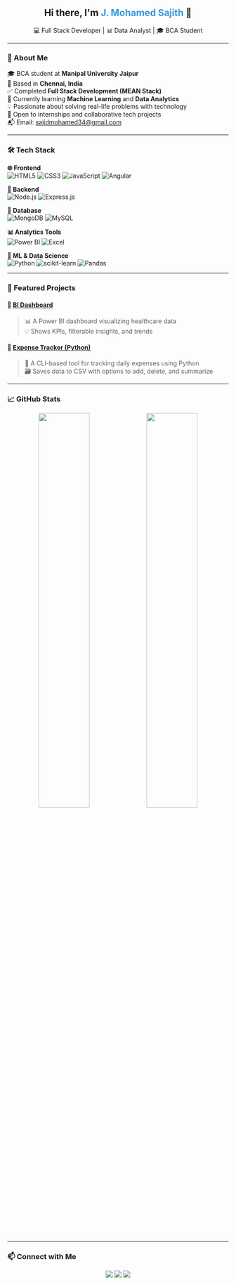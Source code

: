 <!-- Profile Header -->
<h2 align="center">Hi there, I'm <span style="color:#3498db;">J. Mohamed Sajith</span> 👋</h2>
<p align="center">
  💻 Full Stack Developer | 📊 Data Analyst | 🎓 BCA Student  
</p>

---

### 🚀 About Me

🎓 BCA student at **Manipal University Jaipur**  
📍 Based in **Chennai, India**  
✅ Completed **Full Stack Development (MEAN Stack)**  
🧠 Currently learning **Machine Learning** and **Data Analytics**  
💡 Passionate about solving real-life problems with technology  
🤝 Open to internships and collaborative tech projects  
📬 Email: sajidmohamed34@gmail.com  

---

### 🛠️ Tech Stack

**🌐 Frontend**  
![HTML5](https://img.shields.io/badge/HTML5-E34F26?style=flat&logo=html5&logoColor=white)
![CSS3](https://img.shields.io/badge/CSS3-1572B6?style=flat&logo=css3&logoColor=white)
![JavaScript](https://img.shields.io/badge/JavaScript-F7DF1E?style=flat&logo=javascript&logoColor=black)
![Angular](https://img.shields.io/badge/Angular-DD0031?style=flat&logo=angular&logoColor=white)

**🧩 Backend**  
![Node.js](https://img.shields.io/badge/Node.js-339933?style=flat&logo=node.js&logoColor=white)
![Express.js](https://img.shields.io/badge/Express.js-000000?style=flat&logo=express&logoColor=white)

**💾 Database**  
![MongoDB](https://img.shields.io/badge/MongoDB-47A248?style=flat&logo=mongodb&logoColor=white)
![MySQL](https://img.shields.io/badge/MySQL-4479A1?style=flat&logo=mysql&logoColor=white)

**📊 Analytics Tools**  
![Power BI](https://img.shields.io/badge/PowerBI-F2C811?style=flat&logo=powerbi&logoColor=black)
![Excel](https://img.shields.io/badge/Microsoft%20Excel-217346?style=flat&logo=microsoft-excel&logoColor=white)

**🧠 ML & Data Science**  
![Python](https://img.shields.io/badge/Python-3776AB?style=flat&logo=python&logoColor=white)
![scikit-learn](https://img.shields.io/badge/scikit--learn-F7931E?style=flat&logo=scikit-learn&logoColor=white)
![Pandas](https://img.shields.io/badge/Pandas-150458?style=flat&logo=pandas&logoColor=white)

---

### 📂 Featured Projects

#### 🔹 [BI Dashboard](https://github.com/jojoman1/Bi-dashboard)
> 📊 A Power BI dashboard visualizing healthcare data  
> 💡 Shows KPIs, filterable insights, and trends  

#### 🔹 [Expense Tracker (Python)](https://github.com/jojoman1/expense-tracker)
> 🧾 A CLI-based tool for tracking daily expenses using Python  
> 🗃️ Saves data to CSV with options to add, delete, and summarize

---

### 📈 GitHub Stats

<p align="center">
  <img src="https://github-readme-stats.vercel.app/api?username=jojoman1&show_icons=true&theme=tokyonight" width="48%" />
  <img src="https://github-readme-stats.vercel.app/api/top-langs/?username=jojoman1&layout=compact&theme=tokyonight" width="48%" />
</p>

---

### 📫 Connect with Me

<p align="center">
  <a href="mailto:sajidmohamed34@gmail.com"><img src="https://img.shields.io/badge/Gmail-D14836?style=for-the-badge&logo=gmail&logoColor=white"></a>
  <a href="https://www.linkedin.com/in/mohamed-sajith-36579a188"><img src="https://img.shields.io/badge/LinkedIn-blue?style=for-the-badge&logo=linkedin&logoColor=white"></a>
  <a href="https://sajidmohamed.dev/light"><img src="https://img.shields.io/badge/Portfolio-grey?style=for-the-badge&logo=google-chrome"></a>
</p>
